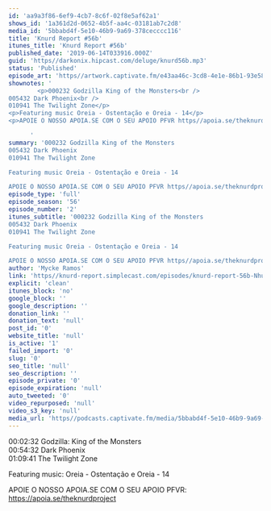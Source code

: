 ```yaml
---
id: 'aa9a3f86-6ef9-4cb7-8c6f-02f8e5af62a1'
shows_id: '1a361d2d-0652-4b5f-aa4c-03181ab7c2d8'
media_id: '5bbabd4f-5e10-46b9-9a69-378cecccc116'
title: 'Knurd Report #56b'
itunes_title: 'Knurd Report #56b'
published_date: '2019-06-14T033916.000Z'
guid: 'https//darkonix.hipcast.com/deluge/knurd56b.mp3'
status: 'Published'
episode_art: 'https//artwork.captivate.fm/e43aa46c-3cd8-4e1e-86b1-93e5863c4080/1000-itunes-1582315387.jpg'
shownotes: '
        <p>000232 Godzilla King of the Monsters<br />
005432 Dark Phoenix<br />
010941 The Twilight Zone</p>
<p>Featuring music Oreia - Ostentação e Oreia - 14</p>
<p>APOIE O NOSSO APOIA.SE COM O SEU APOIO PFVR https//apoia.se/theknurdproject</p>

      '
summary: '000232 Godzilla King of the Monsters
005432 Dark Phoenix
010941 The Twilight Zone

Featuring music Oreia - Ostentação e Oreia - 14

APOIE O NOSSO APOIA.SE COM O SEU APOIO PFVR https//apoia.se/theknurdproject'
episode_type: 'full'
episode_season: '56'
episode_number: '2'
itunes_subtitle: '000232 Godzilla King of the Monsters
005432 Dark Phoenix
010941 The Twilight Zone

Featuring music Oreia - Ostentação e Oreia - 14

APOIE O NOSSO APOIA.SE COM O SEU APOIO PFVR https//apoia.se/theknurdproject'
author: 'Mycke Ramos'
link: 'https//knurd-report.simplecast.com/episodes/knurd-report-56b-Nhu9Q8cH'
explicit: 'clean'
itunes_block: 'no'
google_block: ''
google_description: ''
donation_link: ''
donation_text: 'null'
post_id: '0'
website_title: 'null'
is_active: '1'
failed_import: '0'
slug: '0'
seo_title: 'null'
seo_description: ''
episode_private: '0'
episode_expiration: 'null'
auto_tweeted: '0'
video_repurposed: 'null'
video_s3_key: 'null'
media_url: 'https//podcasts.captivate.fm/media/5bbabd4f-5e10-46b9-9a69-378cecccc116/knurd56b_tc.mp3'
---
```

00:02:32 Godzilla: King of the Monsters  
00:54:32 Dark Phoenix  
01:09:41 The Twilight Zone

Featuring music: Oreia - Ostentação e Oreia - 14

APOIE O NOSSO APOIA.SE COM O SEU APOIO PFVR: https://apoia.se/theknurdproject